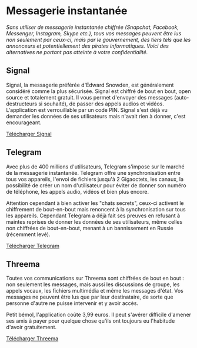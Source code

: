 # Messagerie instantanée

*Sans utiliser de messagerie instantanée chiffrée (Snapchat, Facebook, Messenger, Instagram, Skype etc.), tous vos messages peuvent être lus non seulement par ceux-ci, mais par le gouvernement, des tiers tels que les annonceurs et potentiellement des pirates informatiques. Voici des alternatives ne portant pas atteinte à votre confidentialité.*

## Signal

Signal, la messagerie préférée d'Edward Snowden, est généralement considéré comme la plus sécurisée. Signal est chiffré de bout en bout, open source et totalement gratuit. Il vous permet d'envoyer des messages (auto-destructeurs si souhaité), de passer des appels audios et vidéos. L'application est verrouillable par un code PIN. Signal s'est déjà vu demander les données de ses utilisateurs mais n'avait rien à donner, c'est encourageant.

[Télécharger Signal](https://signal.org/download/)

## Telegram

Avec plus de 400 millions d'utilisateurs, Telegram s'impose sur le marché de la messagerie instantanée. Telegram offre une synchronisation entre tous vos appareils, l'envoi de fichiers jusqu'à 2 Gigaoctets, les canaux, la possibilité de créer un nom d'utilisateur pour éviter de donner son numéro de téléphone, les appels audio, vidéos et bien plus encore. 

Attention cependant à bien activer les "chats secrets", ceux-ci activent le chiffrement de bout-en-bout mais renoncent à la synchronisation sur tous les appareils. Cependant Telegram a déjà fait ses preuves en refusant à maintes reprises de donner les données de ses utilisateurs, même celles non chiffrées de bout-en-bout, menant à un bannissement en Russie (récemment levé).

[Télécharger Telegram](https://telegram.org)

## Threema

Toutes vos communications sur Threema sont chiffrées de bout en bout : non seulement les messages, mais aussi les discussions de groupe, les appels vocaux, les fichiers multimédia et même les messages d'état. Vos messages ne peuvent être lus que par leur destinataire, de sorte que personne d'autre ne puisse intervenir et y avoir accès.

Petit bémol, l'application coûte 3,99 euros. Il peut s'avérer difficile d'amener ses amis à payer pour quelque chose qu'ils ont toujours eu l'habitude d'avoir gratuitement.

[Télécharger Threema](https://threema.ch/)
